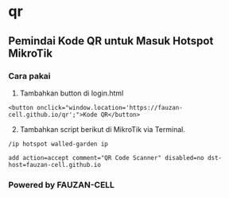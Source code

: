 # qr
## Pemindai Kode QR untuk Masuk Hotspot MikroTik

### Cara pakai

1. Tambahkan button di login.html
```
<button onclick="window.location='https://fauzan-cell.github.io/qr';">Kode QR</button>
```
2. Tambahkan script berikut di MikroTik via Terminal.
```
/ip hotspot walled-garden ip

add action=accept comment="QR Code Scanner" disabled=no dst-host=fauzan-cell.github.io
```

### Powered by FAUZAN-CELL
